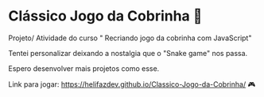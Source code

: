# **Clássico Jogo da Cobrinha** :snake:

Projeto/ Atividade do curso " Recriando jogo da cobrinha com JavaScript"

Tentei personalizar deixando a nostalgia que o "Snake game" nos passa.

Espero desenvolver mais projetos como esse.

Link para jogar: https://helifazdev.github.io/Classico-Jogo-da-Cobrinha/ :video_game: